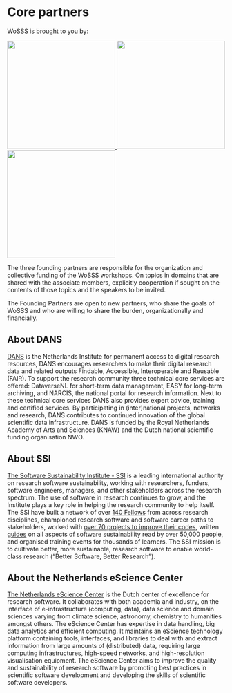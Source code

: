 # Core partners
WoSSS is brought to you by:

<div class="partners">
<a href="https://www.software.ac.uk/">
    <img src="/img/SSILogo4Citations.png" width="250px" />
</a>

<a href="https://dans.knaw.nl/en">
    <img src="/img/dans_logo.png" width="250px" />
</a>
<a href="https://www.esciencecenter.nl/">
    <img src="/img/ESCIENCE_logo_C_nl_cyanblack.png" width="250px" />
</a>
</div>


The three founding partners are responsible for the organization and collective funding of the WoSSS workshops. On topics in domains that are shared with the associate members, explicitly cooperation if sought on the contents of those topics and the speakers to be invited.

The Founding Partners are open to new partners, who share the goals of WoSSS and who are willing to share the burden, organizationally and financially.

## About DANS
[DANS](https://dans.knaw.nl/en) is the Netherlands Institute for permanent access to digital research resources, DANS encourages researchers to make their digital research data and related outputs Findable, Accessible, Interoperable and Reusable (FAIR). To support the research community three technical core
services are offered: DataverseNL for short-term data management, EASY for long-term archiving, and NARCIS, the national portal for research information. Next to these technical core services DANS also provides expert advice, training and certified services. By participating in (inter)national projects, networks and research, DANS contributes to continued innovation of the global scientific data infrastructure. DANS is funded by the Royal Netherlands Academy of Arts and Sciences (KNAW) and the Dutch national scientific funding organisation NWO.

## About SSI
[The Software Sustainability Institute - SSI](https://www.software.ac.uk) is a leading international authority on research software sustainability, working with researchers, funders, software engineers, managers, and other stakeholders across the research spectrum. The use of software in research continues to grow, and the Institute plays a key role in helping the research community to help itself. The SSI have built a network of over [140 Fellows](https://www.software.ac.uk/fellows) from across research disciplines, championed research software and software career paths to stakeholders, worked with [over 70 projects to improve their codes](https://www.software.ac.uk/consultancy/consultancy-testimonials), written [guides](https://www.software.ac.uk/resources/guides) on all aspects of software sustainability read by over 50,000 people, and organised training events for thousands of learners. The SSI mission is to cultivate better, more sustainable, research software to enable world-class research (“Better Software, Better Research”).

## About the Netherlands eScience Center
[The Netherlands eScience Center](https://www.esciencecenter.nl) is the Dutch center of excellence for research software. It collaborates with both academia and industry, on the interface of e-infrastructure (computing, data), data science and domain sciences varying from climate science, astronomy, chemistry to humanities amongst others. The eScience Center has expertise in data handling, big data analytics and efficient computing. It maintains an eScience technology platform containing tools, interfaces, and libraries to deal with and extract information from large amounts of (distributed) data, requiring large computing infrastructures, high-speed networks, and high-resolution visualisation equipment. The eScience Center aims to improve the quality and sustainability of research software by promoting best practices in scientific software development and developing the skills of scientific software developers.
